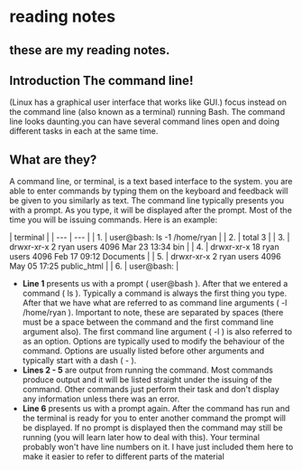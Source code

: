 # reading notes	
## these are my reading notes.
## Introduction The command line!
(Linux has a graphical user interface that works like GUI.)
focus instead on the command line (also known as a terminal) running Bash.
The command line looks daunting.you can have several command lines open and doing different tasks in each at the same time. 
## What are they?
A command line, or terminal, is a text based interface to the system. you are able to enter commands by typing them on the keyboard
and feedback will be given to you similarly as text.
The command line typically presents you with a prompt. As you type, it will be displayed after the prompt.
Most of the time you will be issuing commands. Here is an example:

| terminal |
| --- | --- |
| 1. | user@bash: ls -1 /home/ryan |
| 2. | total 3 |
| 3. | drwxr-xr-x 2 ryan users 4096 Mar 23 13:34 bin |
| 4. | drwxr-xr-x 18 ryan users 4096 Feb 17 09:12 Documents |
| 5. | drwxr-xr-x 2 ryan users 4096 May 05 17:25 public_html |
| 6. | user@bash: |

- **Line 1** presents us with a prompt ( user@bash ). After that we entered a command ( ls ). Typically a command is always the first 
thing you type. After that we have what are referred to as command line arguments ( -l /home/ryan ). Important to note, these are 
separated by spaces (there must be a space between the command and the first command line argument also). The first 
command line argument ( -l ) is also referred to as an option. Options are typically used to modify the behaviour of the command. 
Options are usually listed before other arguments and typically start with a dash ( - ).
- **Lines 2 - 5** are output from running the command. Most commands produce output and it will be listed straight under the issuing 
of the command. Other commands just perform their task and don't display any information unless there was an error.
- **Line 6** presents us with a prompt again. After the command has run and the terminal is ready for you to enter another command 
the prompt will be displayed. If no prompt is displayed then the command may still be running (you will learn later how to deal with 
this).
Your terminal probably won't have line numbers on it. I have just included them here to make it easier to refer to different parts of 
the material
